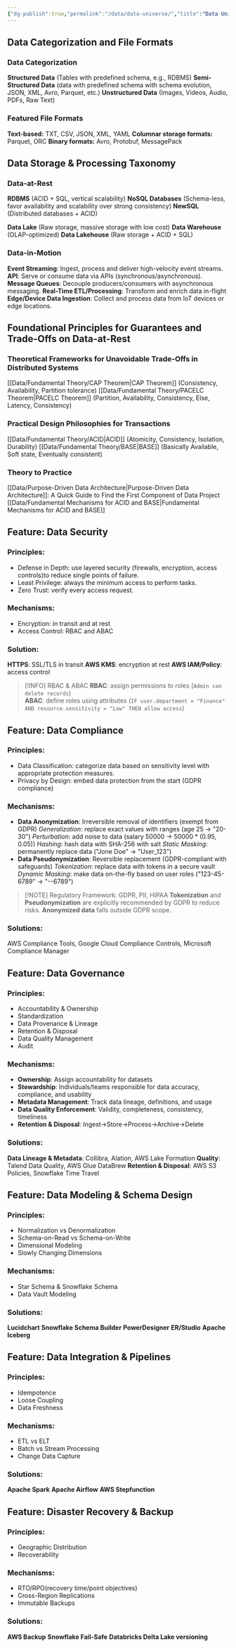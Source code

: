 ```yaml
---
{"dg-publish":true,"permalink":"/data/data-universe/","title":"Data Universe: Principles, Architectures and Modern Solutions"}
---
```



## Data Categorization and File Formats
### Data Categorization
**Structured Data** (Tables with predefined schema, e.g., RDBMS)
**Semi-Structured Data** (data with predefined schema with schema evolution, JSON, XML, Avro, Parquet, etc.)
**Unstructured Data** (Images, Videos, Audio, PDFs, Raw Text)
### Featured File Formats
**Text-based:** TXT, CSV, JSON, XML, YAML
**Columnar storage formats:** Parquet, ORC
**Binary formats:** Avro, Protobuf, MessagePack
## Data Storage & Processing Taxonomy
### Data-at-Rest 
**RDBMS** (ACID + SQL, vertical scalability)
**NoSQL Databases** (Schema-less, favor availability and scalability over strong consistency)
**NewSQL** (Distributed databases + ACID)

**Data Lake** (Raw storage, massive storage with low cost)
**Data Warehouse** (OLAP-optimized)
**Data Lakehouse** (Raw storage + ACID + SQL)
### Data-in-Motion
**Event Streaming**: Ingest, process and deliver high-velocity event streams.
**API**: Serve or consume data via APIs (synchronous/asynchronous).
**Message Queues**: Decouple producers/consumers with asynchronous messaging.
**Real-Time ETL/Processing**: Transform and enrich data in-flight
**Edge/Device Data Ingestion**: Collect and process data from IoT devices or edge locations.

## Foundational Principles for Guarantees and Trade-Offs on Data-at-Rest
### Theoretical Frameworks for Unavoidable Trade-Offs in Distributed Systems
[[Data/Fundamental Theory/CAP Theorem\|CAP Theorem]] (Consistency, Availability, Partition tolerance)
[[Data/Fundamental Theory/PACELC Theorem\|PACELC Theorem]] (Partition, Availability, Consistency, Else, Latency, Consistency)
### Practical Design Philosophies for Transactions
[[Data/Fundamental Theory/ACID\|ACID]] (Atomicity, Consistency, Isolation, Durability)
[[Data/Fundamental Theory/BASE\|BASE]] (Basically Available, Soft state, Eventually consistent)
### Theory to Practice
[[Data/Purpose-Driven Data Architecture\|Purpose-Driven Data Architecture]]: A Quick Guide to Find the First Component of Data Project
[[Data/Fundamental Mechanisms for ACID and BASE\|Fundamental Mechanisms for ACID and BASE]]
## Feature: Data Security
### Principles: 
- Defense in Depth: use layered security (firewalls, encryption, access controls)to reduce single points of failure.
- Least Privilege: always the minimum access to perform tasks.
- Zero Trust: verify every access request.
### Mechanisms:
- Encryption: in transit and at rest
- Access Control: RBAC and ABAC
### Solution:
**HTTPS**: SSL/TLS in transit
**AWS KMS**: encryption at rest
**AWS IAM/Policy**: access control
>[!INFO] RBAC & ABAC
>**RBAC**: assign permissions to roles (`Admin can delete records`) \
  **ABAC**: define roles using attributes (`IF user.department = "Finance" AND resource.sensitivity = "Low" THEN allow access`)
## Feature: Data Compliance
### Principles: 
- Data Classification: categorize data based on sensitivity level with appropriate protection measures.
- Privacy by Design: embed data protection from the start (GDPR compliance)
### Mechanisms:
- **Data Anonymization**: Irreversible removal of identifiers (exempt from GDPR)
	*Generalization*: replace exact values with ranges (age 25 -> "20-30")
	*Perturbation*: add noise to data (salary 50000 -> 50000 * (0.95, 0.05))
	*Hashing*: hash data with SHA-256 with salt
	*Static Masking*: permanently replace data ("Jone Doe" -> "User_123")
- **Data Pseudonymization**: Reversible replacement (GDPR-compliant with safeguards)
	*Tokenization*: replace data with tokens in a secure vault
	*Dynamic Masking*: make data on-the-fly based on user roles ("123-45-6789" → "--6789")	

> [!NOTE] Regulatory Framework: GDPR, PII, HIPAA
> **Tokenization** and **Pseudonymization** are explicitly recommended by GDPR to reduce risks.
> **Anonymized data** falls outside GDPR scope.
### Solutions:
AWS Compliance Tools, Google Cloud Compliance Controls, Microsoft Compliance Manager
## Feature: Data Governance
### Principles:
- Accountability & Ownership
- Standardization
- Data Provenance & Lineage
- Retention & Disposal
- Data Quality Management
- Audit
### Mechanisms:
- **Ownership**: Assign accountability for datasets
- **Stewardship**: Individuals/teams responsible for data accuracy, compliance, and usability
- **Metadata Management**: Track data lineage, definitions, and usage
- **Data Quality Enforcement**: Validity, completeness, consistency, timeliness
- **Retention & Disposal**: Ingest->Store->Process->Archive->Delete
### Solutions:  
**Data Lineage & Metadata**: Collibra, Alation, AWS Lake Formation
**Quality**: Talend Data Quality, AWS Glue DataBrew
**Retention & Disposal**: AWS S3 Policies, Snowflake Time Travel
## Feature: Data Modeling & Schema Design
### Principles: 
- Normalization vs Denormalization 
- Schema-on-Read vs Schema-on-Write 
- Dimensional Modeling
- Slowly Changing Dimensions
### Mechanisms:
- Star Schema & Snowflake Schema
- Data Vault Modeling
### Solutions:
**Lucidchart**
**Snowflake Schema Builder**
**PowerDesigner**
**ER/Studio**
**Apache Iceberg**
## Feature: Data Integration & Pipelines
### Principles: 
- Idempotence
- Loose Coupling
- Data Freshness
### Mechanisms:
- ETL vs ELT 
- Batch vs Stream Processing 
- Change Data Capture
### Solutions: 
**Apache Spark**
**Apache Airflow**
**AWS Stepfunction**
## Feature: Disaster Recovery & Backup
### Principles: 
- Geographic Distribution
- Recoverability
### Mechanisms:
- RTO/RPO(recovery time/point objectives)
- Cross-Region Replications
- Immutable Backups
### Solutions: 
**AWS Backup**
**Snowflake Fail-Safe**
**Databricks Delta Lake versioning**



































